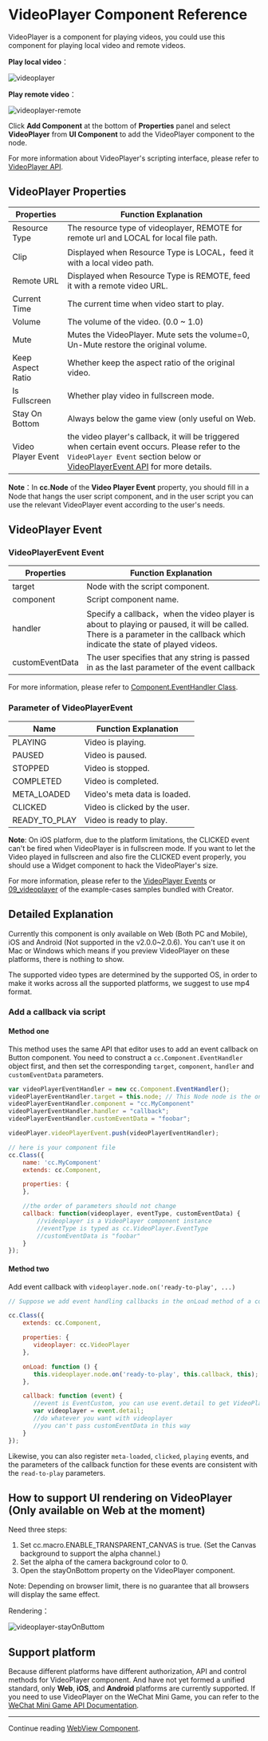 # VideoPlayer Component Reference

VideoPlayer is a component for playing videos, you could use this component for playing local video and remote videos.

**Play local video**：

![videoplayer](./videoplayer/videoplayer.png)

**Play remote video**：

![videoplayer-remote](./videoplayer/videoplayer-remote.png)

Click **Add Component** at the bottom of **Properties** panel and select **VideoPlayer** from **UI Component** to add the VideoPlayer component to the node.

For more information about VideoPlayer's scripting interface, please refer to [VideoPlayer API](../../../api/en/classes/VideoPlayer.html).

## VideoPlayer Properties

| Properties | Function Explanation
|-------- | ----------- |
| Resource Type      | The resource type of videoplayer, REMOTE for remote url and LOCAL for local file path.
| Clip               | Displayed when Resource Type is LOCAL，feed it with a local video path.
| Remote URL         | Displayed when Resource Type is REMOTE, feed it with a remote video URL.
| Current Time       | The current time when video start to play.
| Volume             | The volume of the video. (0.0 ~ 1.0) |
| Mute               | Mutes the VideoPlayer. Mute sets the volume=0, Un-Mute restore the original volume. |
| Keep Aspect Ratio  | Whether keep the aspect ratio of the original video.
| Is Fullscreen      | Whether play video in fullscreen mode.
| Stay On Bottom     | Always below the game view (only useful on Web. |
| Video Player Event | the video player's callback, it will be triggered when certain event occurs. Please refer to the `VideoPlayer Event` section below or [VideoPlayerEvent API](../../../api/en/classes/VideoPlayer.html#videoplayerevent) for more details.

**Note**：In **cc.Node** of the **Video Player Event** property, you should fill in a Node that hangs the user script component, and in the user script you can use the relevant VideoPlayer event according to the user's needs.

## VideoPlayer Event

### VideoPlayerEvent Event

| Properties |   Function Explanation
| -------------- | ----------- |
| target          | Node with the script component.
| component       | Script component name.
| handler         | Specify a callback，when the video player is about to playing or paused, it will be called. There is a parameter in the callback which indicate the state of played videos.
| customEventData | The user specifies that any string is passed in as the last parameter of the event callback |

For more information, please refer to [Component.EventHandler Class](../../../api/en/classes/Component.EventHandler.html).

### Parameter of VideoPlayerEvent

| Name           | Function Explanation          |
| -------------- | -----------                   |
| PLAYING        | Video is playing.             |
| PAUSED         | Video is paused.              |
| STOPPED        | Video is stopped.             |
| COMPLETED      | Video is completed.           |
| META_LOADED    | Video's meta data is loaded.  |
| CLICKED        | Video is clicked by the user. |
| READY_TO_PLAY  | Video is ready to play.       |

**Note**: On iOS platform, due to the platform limitations, the CLICKED event can't be fired when VideoPlayer is in fullscreen mode. If you want to let the Video played in fullscreen and also fire the CLICKED event properly, you should use a Widget component to hack the VideoPlayer's size.

For more information, please refer to the [VideoPlayer Events](../../../api/en/classes/VideoPlayer.html#events) or [09_videoplayer](https://github.com/cocos-creator/example-cases/tree/master/assets/cases/02_ui/09_videoplayer) of the example-cases samples bundled with Creator.

## Detailed Explanation

Currently this component is only available on Web (Both PC and Mobile), iOS and Android (Not supported in the v2.0.0~2.0.6). You can't use it on Mac or Windows which means if you preview VideoPlayer on these platforms, there is nothing to show.

The supported video types are determined by the supported OS, in order to make it works across all the supported platforms, we suggest to use mp4 format.

### Add a callback via script

#### Method one

This method uses the same API that editor uses to add an event callback on Button component. You need to construct a `cc.Component.EventHandler` object first, and then set the corresponding `target`, `component`, `handler` and `customEventData` parameters.

```js
var videoPlayerEventHandler = new cc.Component.EventHandler();
videoPlayerEventHandler.target = this.node; // This Node node is the one to which your event-handling code component belongs
videoPlayerEventHandler.component = "cc.MyComponent"
videoPlayerEventHandler.handler = "callback";
videoPlayerEventHandler.customEventData = "foobar";

videoPlayer.videoPlayerEvent.push(videoPlayerEventHandler);

// here is your component file
cc.Class({
    name: 'cc.MyComponent'
    extends: cc.Component,

    properties: {
    },

	//the order of parameters should not change
    callback: function(videoplayer, eventType, customEventData) {
        //videoplayer is a VideoPlayer component instance
        //eventType is typed as cc.VideoPlayer.EventType 
        //customEventData is "foobar"
    }
});
```

#### Method two

Add event callback with `videoplayer.node.on('ready-to-play', ...)`

```js
// Suppose we add event handling callbacks in the onLoad method of a component and perform event handling in the callback function:

cc.Class({
    extends: cc.Component,

    properties: {
       videoplayer: cc.VideoPlayer
    },

    onLoad: function () {
       this.videoplayer.node.on('ready-to-play', this.callback, this);
    },

    callback: function (event) {
       //event is EventCustom, you can use event.detail to get VideoPlayer component
       var videoplayer = event.detail;
       //do whatever you want with videoplayer
       //you can't pass customEventData in this way
    }
});
```

Likewise, you can also register `meta-loaded`, `clicked`, `playing` events, and the parameters of the callback function for these events are consistent with the `read-to-play` parameters.


## How to support UI rendering on VideoPlayer (Only available on Web at the moment)

Need three steps:

1. Set cc.macro.ENABLE_TRANSPARENT_CANVAS is true. (Set the Canvas background to support the alpha channel.)
2. Set the alpha of the camera background color to 0.
3. Open the stayOnBottom property on the VideoPlayer component.

Note: Depending on browser limit, there is no guarantee that all browsers will display the same effect.

Rendering：

![videoplayer-stayOnButtom](videoplayer/videoplayer-stayOnButtom.png)

## Support platform

Because different platforms have different authorization, API and control methods for VideoPlayer component. And have not yet formed a unified standard, only **Web**, **iOS**, and **Android** platforms are currently supported. If you need to use VideoPlayer on the WeChat Mini Game, you can refer to the [WeChat Mini Game API Documentation](https://developers.weixin.qq.com/minigame/en/dev/api/media/video/wx.createVideo.html).

<hr>

Continue reading [WebView Component](webview.md).
